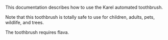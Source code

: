 This documentation describes how to use the Karel automated toothbrush.

Note that this toothbrush is totally safe to use for children, adults, pets, wildlife, and trees.

The toothbrush requires flava.